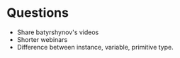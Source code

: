# Questions #

* Share batyrshynov's videos
* Shorter webinars
* Difference between instance, variable, primitive type.
